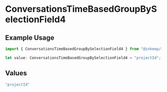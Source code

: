 # ConversationsTimeBasedGroupBySelectionField4

## Example Usage

```typescript
import { ConversationsTimeBasedGroupBySelectionField4 } from "@inkeep/inkeep-analytics/models/components";

let value: ConversationsTimeBasedGroupBySelectionField4 = "projectId";
```

## Values

```typescript
"projectId"
```